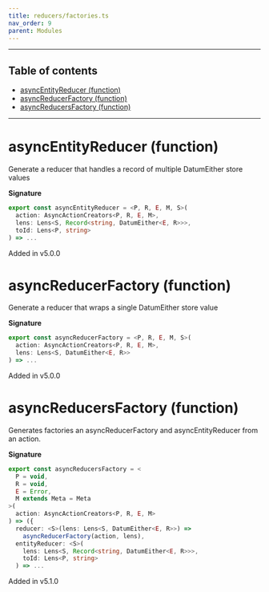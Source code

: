 ```yaml
---
title: reducers/factories.ts
nav_order: 9
parent: Modules
---
```


---

<h2 class="text-delta">Table of contents</h2>

- [asyncEntityReducer (function)](#asyncentityreducer-function)
- [asyncReducerFactory (function)](#asyncreducerfactory-function)
- [asyncReducersFactory (function)](#asyncreducersfactory-function)

---

# asyncEntityReducer (function)

Generate a reducer that handles a record of multiple DatumEither store values

**Signature**

```ts
export const asyncEntityReducer = <P, R, E, M, S>(
  action: AsyncActionCreators<P, R, E, M>,
  lens: Lens<S, Record<string, DatumEither<E, R>>>,
  toId: Lens<P, string>
) => ...
```

Added in v5.0.0

# asyncReducerFactory (function)

Generate a reducer that wraps a single DatumEither store value

**Signature**

```ts
export const asyncReducerFactory = <P, R, E, M, S>(
  action: AsyncActionCreators<P, R, E, M>,
  lens: Lens<S, DatumEither<E, R>>
) => ...
```

Added in v5.0.0

# asyncReducersFactory (function)

Generates factories an asyncReducerFactory and asyncEntityReducer from an action.

**Signature**

```ts
export const asyncReducersFactory = <
  P = void,
  R = void,
  E = Error,
  M extends Meta = Meta
>(
  action: AsyncActionCreators<P, R, E, M>
) => ({
  reducer: <S>(lens: Lens<S, DatumEither<E, R>>) =>
    asyncReducerFactory(action, lens),
  entityReducer: <S>(
    lens: Lens<S, Record<string, DatumEither<E, R>>>,
    toId: Lens<P, string>
  ) => ...
```

Added in v5.1.0
